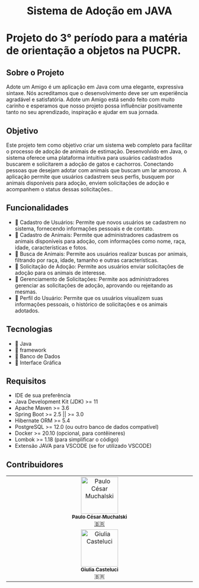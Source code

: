 <h1 align="center">Sistema de Adoção em JAVA</h1>

# Projeto do 3° período para a matéria de orientação a objetos na PUCPR.

## Sobre o Projeto
Adote um Amigo é um aplicação em Java com uma elegante, expressiva sintaxe. Nós acreditamos que o desenvolvimento deve ser um experiência agradável e satisfatória. Adote um Amigo está sendo feito com muito carinho e esperamos que nosso projeto possa influênciar positivamente tanto no seu aprendizado, inspiração e ajudar em sua jornada. 

## Objetivo
Este projeto tem como objetivo criar um sistema web completo para facilitar o processo de adoção de animais de estimação. Desenvolvido em Java, o sistema oferece uma plataforma intuitiva para usuários cadastrados buscarem e solicitarem a adoção de gatos e cachorros. Conectando pessoas que desejam adotar com animais que buscam um lar amoroso. A aplicação permite que usuários cadastrem seus perfis, busquem por animais disponíveis para adoção, enviem solicitações de adoção e acompanhem o status dessas solicitações..

## Funcionalidades

- 🔹 Cadastro de Usuários: Permite que novos usuários se cadastrem no sistema, fornecendo informações pessoais e de contato.
- 🔹 Cadastro de Animais: Permite que administradores cadastrem os animais disponíveis para adoção, com informações como nome, raça, idade, características e fotos.
- 🔹 Busca de Animais: Permite aos usuários realizar buscas por animais, filtrando por raça, idade, tamanho e outras características.
- 🔹 Solicitação de Adoção: Permite aos usuários enviar solicitações de adoção para os animais de interesse.
- 🔹 Gerenciamento de Solicitações: Permite aos administradores gerenciar as solicitações de adoção, aprovando ou rejeitando as mesmas.
- 🔹 Perfil do Usuário: Permite que os usuários visualizem suas informações pessoais, o histórico de solicitações e os animais adotados.

## Tecnologias

- 🔹 Java
- 🔹 framework
- 🔹 Banco de Dados
- 🔹 Interface Gráfica

## **Requisitos**
* IDE de sua preferência
* Java Development Kit (JDK) >= 11
* Apache Maven >= 3.6
* Spring Boot >= 2.5 || >= 3.0
* Hibernate ORM >= 5.4
* PostgreSQL >= 12.0 (ou outro banco de dados compatível)
* Docker >= 20.10 (opcional, para contêineres)
* Lombok >= 1.18 (para simplificar o código)
* Extensão JAVA para VSCODE (se for utilizado VSCODE)

## Contribuidores

<table>
  <tbody>
    <tr>
      <td align="center" valign="top" width="14.28%"><a href="https://github.com/papapaulosegundo"><img src="https://avatars.githubusercontent.com/u/148829920?v=4" width="100px;" alt="Paulo César Muchalski"/><br /><sub><b>Paulo César Muchalski</b></sub></a><br /><a href="#translation-MarsXue" title="Translation">🇧🇷</a></td>  
    </tr>
    <tr>
      <td align="center" valign="top" width="14.28%"><a href="https://github.com/GiuliaVerse"><img src="https://avatars.githubusercontent.com/u/163077331?v=4" width="100px;" alt="Giulia Casteluci"/><br /><sub><b>Giulia Casteluci</b></sub></a><br /><a title="Translation">🇧🇷</a></td>  
    </tr>
  </tbody>
</table>



